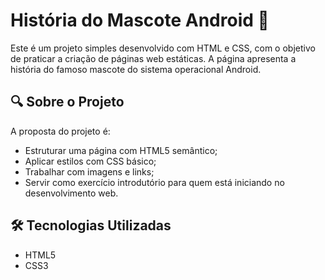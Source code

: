 # História do Mascote Android 🤖

Este é um projeto simples desenvolvido com HTML e CSS, com o objetivo de praticar a criação de páginas web estáticas. A página apresenta a história do famoso mascote do sistema operacional Android.

## 🔍 Sobre o Projeto

A proposta do projeto é:

- Estruturar uma página com HTML5 semântico;
- Aplicar estilos com CSS básico;
- Trabalhar com imagens e links;
- Servir como exercício introdutório para quem está iniciando no desenvolvimento web.

## 🛠️ Tecnologias Utilizadas

- HTML5
- CSS3





